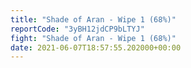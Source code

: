 ```yaml
---
title: "Shade of Aran - Wipe 1 (68%)"
reportCode: "3yBH12jdCP9bLTYJ"
fight: "Shade of Aran - Wipe 1 (68%)"
date: 2021-06-07T18:57:55.202000+00:00
---
```

